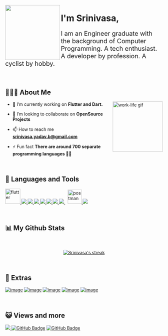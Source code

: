 <a href="https://media.giphy.com/media/K3kUpFhGsRhw93MQdq/giphy.gif"><img width="auto" height="175px" align="left" src="https://media.giphy.com/media/K3kUpFhGsRhw93MQdq/giphy.gif"/></a>



<h1>I'm Srinivasa,</h1>
<p style="font-size:20px;font-weight:400;">I am an Engineer graduate with the background of Computer Programming. A tech enthusiast. A developer by profession. A cyclist by hobby.</p>

<br/>


## 🙋🏽‍♂️️ About Me

<img src="https://media.giphy.com/media/4ieP6nbzjm4qnGwsIA/giphy.gif" alt="work-life gif" style="width:160px;height:160px;" align="right">

- 🌱 I’m currently working on **Flutter and Dart.**

- 👯 I’m looking to collaborate on **OpenSource Projects**

- 📫 How to reach me **srinivasa.yadav.b@gmail.com**

- ⚡ Fun fact **There are around 700 separate programming languages 😵‍💫**

<br>

## 🚀 Languages and Tools

<p align="left"> 
    <a href="https://flutter.dev/" target="_blank"> <img src="https://img.icons8.com/fluency/48/flutter.png" alt="flutter" width="48" height="48"/> </a> 
    <a href="https://dart.dev/" target="_blank"> <img src="https://img.icons8.com/color/48/dart.png"/> </a>
    <a href="https://firebase.google.com/" target="_blank"> <img src="https://img.icons8.com/color/48/000000/firebase.png"/> </a>
    <a href="https://developer.mozilla.org/en-US/docs/Web/JavaScript" target="_blank"> <img src="https://img.icons8.com/color/48/javascript.png"/> </a>
    <a href="https://www.w3.org/html/" target="_blank"> <img src="https://img.icons8.com/color/48/html-5.png"/> </a> 
    <a href="https://www.w3schools.com/css/" target="_blank"> <img src="https://img.icons8.com/color/48/css3.png"/> </a> 
    <a href="https://getbootstrap.com" target="_blank"> <img src="https://img.icons8.com/color/48/bootstrap.png"/> </a>
    <a style="padding-right:8px;" href="https://www.mysql.com/" target="_blank"> <img src="https://img.icons8.com/fluent/50/mysql-logo.png"/> </a>
    <a href="https://postman.com" target="_blank"> <img src="https://www.vectorlogo.zone/logos/getpostman/getpostman-icon.svg" alt="postman" width="45" height="45"/> </a>
    <a href="https://git-scm.com/" target="_blank"> <img src="https://img.icons8.com/color/48/git.png"/> </a>
</p>

<br/>

## 📊 My Github Stats

<br>

<p align="center">
    <a href="https://github.com/srinivasa-dev/github-readme-streak-stats">
        <img title="🔥 Get streak stats for your profile at git.io/streak-stats" alt="Srinivasa's streak" src="https://github-readme-streak-stats.herokuapp.com/?user=srinivasa-dev&theme=black-ice&hide_border=true&stroke=0000&background=060A0CD0"/>
    </a>
</p>

<br/>

## 🔗 Extras
<p align="left">

<a href = "https://srinivasa.dev/">![image](https://img.shields.io/badge/portfolio-f02e2e?style=for-the-badge&logo=html5&logoColor=white)</a>
<a href = "https://www.linkedin.com/in/srinivasa-yadav/">![image](https://img.shields.io/badge/LinkedIn-0077B5?style=for-the-badge&logo=linkedin&logoColor=white)</a>
<a href = "https://twitter.com/jiltedSnowMan">![image](https://img.shields.io/badge/Twitter-1DA1F2?style=for-the-badge&logo=twitter&logoColor=white)</a>
<a href = "https://the-cybernaut.medium.com/">![image](https://img.shields.io/badge/Medium-12100E?style=for-the-badge&logo=medium&logoColor=white)</a>
<a href = "https://www.strava.com/athletes/the_cybernaut">![image](https://img.shields.io/badge/Strava-FC4C02?style=for-the-badge&logo=strava&logoColor=white)</a>

</p>

<br/>

## 😺 Views and more
<a href="https://github.com/srinivasa-dev/github-profile-views-counter">
    <img src="https://komarev.com/ghpvc/?username=srinivasa-dev">
</a>
<a href="https://github.com/srinivasa-dev/srinivasa-dev/commits/main"><img src="https://img.shields.io/github/last-commit/srinivasa-dev/srinivasa-dev?label=last-modified" alt="GitHub Badge"></a>
<a href="https://github.com/srinivasa-dev?tab=followers"><img src="https://img.shields.io/github/followers/srinivasa-dev?label=Followers&style=social" alt="GitHub Badge"></a>
